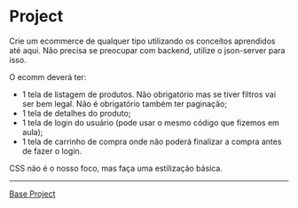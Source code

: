# Project

Crie um ecommerce de qualquer tipo utilizando os conceitos aprendidos até aqui.
Não precisa se preocupar com backend, utilize o json-server para isso.

O ecomm deverá ter:

-   1 tela de listagem de produtos. Não obrigatório mas se tiver filtros vai ser bem legal.
    Não é obrigatório também ter paginação;
-   1 tela de detalhes do produto;
-   1 tela de login do usuário (pode usar o mesmo código que fizemos em aula);
-   1 tela de carrinho de compra onde não poderá finalizar a compra antes de fazer o login.

CSS não é o nosso foco, mas faça uma estilização básica.



----------------

[Base Project](https://github.com/HenrickyL/react-base-project)